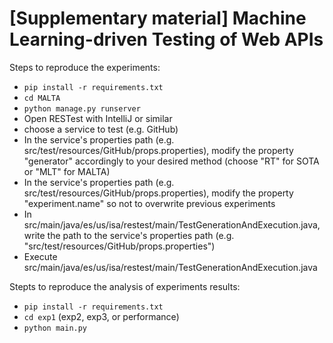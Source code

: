 # [Supplementary material] Machine Learning-driven Testing of Web APIs

Steps to reproduce the experiments:
- `pip install -r requirements.txt`
- `cd MALTA`
- `python manage.py runserver`
- Open RESTest with IntelliJ or similar
- choose a service to test (e.g. GitHub)
- In the service's properties path (e.g. src/test/resources/GitHub/props.properties), modify the property "generator" accordingly to your desired method (choose "RT" for SOTA or "MLT" for MALTA)
- In the service's properties path (e.g. src/test/resources/GitHub/props.properties), modify the property "experiment.name" so not to overwrite previous experiments
- In src/main/java/es/us/isa/restest/main/TestGenerationAndExecution.java, write the path to the service's properties path (e.g. "src/test/resources/GitHub/props.properties")
- Execute src/main/java/es/us/isa/restest/main/TestGenerationAndExecution.java

Stepts to reproduce the analysis of experiments results:
- `pip install -r requirements.txt`
- `cd exp1` (exp2, exp3, or performance)
- `python main.py`
